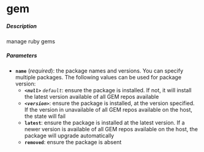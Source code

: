 # gem


##### Description
manage ruby gems

##### Parameters

*	**`name`** (*required*): the package names and versions. You can specify multiple packages. The following values can be used for package version:
	- ***`<null>`*** *`default`*: ensure the package is installed. If not, it will install the latest version available of all GEM repos available
	- ***`<version>`***: ensure the package is installed, at the version specified. If the version in unavailable of all GEM repos available on the host, the state will fail
	- **`latest`**: ensure the package is installed at the latest version. If a newer version is available of all GEM repos available on the host, the package will upgrade automatically
	- **`removed`**: ensure the package is absent
				